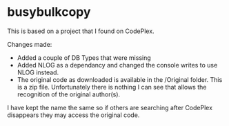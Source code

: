 # busybulkcopy

This is based on a project that I found on CodePlex. 

Changes made:
- Added a couple of DB Types that were missing
- Added NLOG as a dependancy and changed the console writes to use NLOG instead.
- The original code as downloaded is available in the /Original folder. This is a zip file. Unfortunately there is nothing I can see that allows the recognition of the original author(s).

I have kept the name the same so if others are searching after CodePlex disappears they may access the original code.
